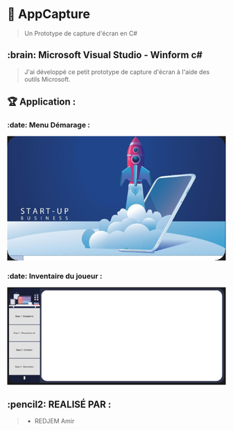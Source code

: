 # :fallen_leaf: AppCapture

> Un Prototype de capture d'écran en C#

<h2> :brain: Microsoft Visual Studio - Winform c# </h2>

> J'ai développé ce petit prototype de capture d'écran à l'aide des outils Microsoft.

<h2> 🏆 Application :</h2>

<h3> :date: Menu Démarage :</h3>

![alt text](./git/MenuDemarage.PNG?raw=true)

<h3> :date: Inventaire du joueur :</h3>

![alt text](./git/ApplicationMenu.PNG?raw=true)

<h2> :pencil2: REALISÉ PAR : </h2>

> - REDJEM Amir
